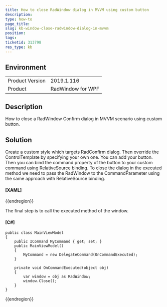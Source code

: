 ```yaml
---
title: How to close RadWindow dialog in MVVM using custom button
description: 
type: how-to
page_title: 
slug: kb-window-close-radwindow-dialog-in-mvvm
position: 
tags: 
ticketid: 313798
res_type: kb
---
```


## Environment
<table>
	<tr>
		<td>Product Version</td>
		<td>2019.1.116</td>
	</tr>
	<tr>
		<td>Product</td>
		<td>RadWindow for WPF</td>
	</tr>
</table>


## Description

How to close a RadWindow Confirm dialog in MVVM scenario using custom button.

## Solution

Create a custom style which targets RadConfirm dialog. Then override the ControlTemplate by specifying your own one. You can add your button. Then you can bind the command property of the button to your custom command using RelativeSource binding. To close the dialog in the executed method we need to pass the RadWindow to the CommandParameter using the same approach with RelativeSource binding. 

#### __[XAML]__
<Style TargetType="telerik:RadConfirm">
    <Setter Property="IsTabStop" Value="False"/>
    <Setter Property="MinWidth" Value="275"/>
    <Setter Property="MaxWidth" Value="500"/>
    <Setter Property="SnapsToDevicePixels" Value="True"/>
    <Setter Property="Template">
        <Setter.Value>
            <ControlTemplate TargetType="telerik:RadConfirm">
                <!--Your custom template-->
                <telerik:RadButton Content=" My Button" Command="{Binding Content.MyCommand,RelativeSource={RelativeSource Mode=FindAncestor,AncestorType=telerik:RadConfirm}}" CommandParameter="{Binding RelativeSource={RelativeSource AncestorType=telerik:RadWindow,Mode=FindAncestor}}"/>
            </ControlTemplate>
        </Setter.Value>
    </Setter>
</Style>
{{endregion}}

The final step is to call the executed method of the window.

#### __[C#]__
	public class MainViewModel
	{
		public ICommand MyCommand { get; set; }
		public MainViewModel()
		{
			MyCommand = new DelegateCommand(OnCommandExecuted);
		}

		private void OnCommandExecuted(object obj)
		{
			var window = obj as RadWindow;
			window.Close();
		}
	}
{{endregion}}